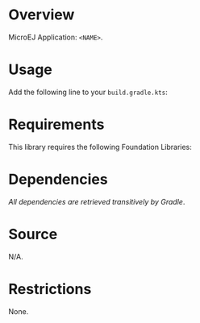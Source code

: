# Overview

MicroEJ Application: `<NAME>`.

# Usage

Add the following line to your `build.gradle.kts`:

# Requirements

This library requires the following Foundation Libraries:

# Dependencies

_All dependencies are retrieved transitively by Gradle_.

# Source

N/A.

# Restrictions

None.
